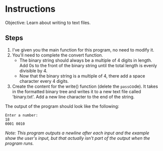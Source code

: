 # Instructions
Objective: Learn about writing to text files.

## Steps
1. I've given you the main function for this program, no need to modify it.
2. You'll need to complete the convert function.
	* The binary string should always be a multiple of 4 digits in length. Add 0s to  the front of the binary string until the total length is evenly divisible by 4.
	* Now that the binary string is a multiple of 4, there add a space character every 4 digits.
3. Create the content for the write() function (delete the ``pass``code). It takes in the formatted binary tree and writes it to a new text file called 'binary.txt'. Add a new line character to the end of the string.

The output of the program should look like the following:
```
Enter a number:
18
0001 0010
```
*Note: This program outputs a newline after each input and the example show the user's input, but that actually isn't part of the output when the program runs.*
